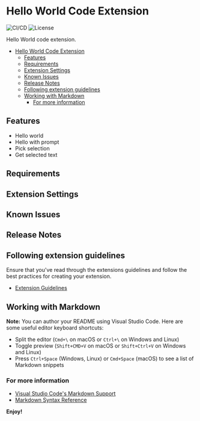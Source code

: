 # Hello World Code Extension

![CI/CD](https://github.com/phatnguyenuit/code-hello-world/workflows/Release/badge.svg)
![License](https://img.shields.io/github/license/phatnguyenuit/code-hello-world)

Hello World code extension.

- [Hello World Code Extension](#hello-world-code-extension)
  - [Features](#features)
  - [Requirements](#requirements)
  - [Extension Settings](#extension-settings)
  - [Known Issues](#known-issues)
  - [Release Notes](#release-notes)
  - [Following extension guidelines](#following-extension-guidelines)
  - [Working with Markdown](#working-with-markdown)
    - [For more information](#for-more-information)

## Features

- Hello world
- Hello with prompt
- Pick selection
- Get selected text

## Requirements


## Extension Settings

## Known Issues


## Release Notes

## Following extension guidelines

Ensure that you've read through the extensions guidelines and follow the best practices for creating your extension.

* [Extension Guidelines](https://code.visualstudio.com/api/references/extension-guidelines)

## Working with Markdown

**Note:** You can author your README using Visual Studio Code.  Here are some useful editor keyboard shortcuts:

* Split the editor (`Cmd+\` on macOS or `Ctrl+\` on Windows and Linux)
* Toggle preview (`Shift+CMD+V` on macOS or `Shift+Ctrl+V` on Windows and Linux)
* Press `Ctrl+Space` (Windows, Linux) or `Cmd+Space` (macOS) to see a list of Markdown snippets

### For more information

* [Visual Studio Code's Markdown Support](http://code.visualstudio.com/docs/languages/markdown)
* [Markdown Syntax Reference](https://help.github.com/articles/markdown-basics/)

**Enjoy!**
